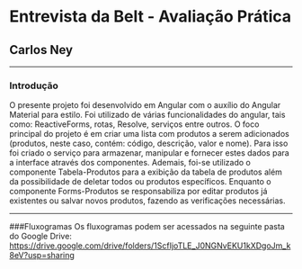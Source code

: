 # Entrevista da Belt - Avaliação Prática
## Carlos Ney
***
### Introdução
O presente projeto foi desenvolvido em Angular com o auxílio do Angular Material para estilo. Foi utilizado de várias funcionalidades do angular, tais como: ReactiveForms, rotas, Resolve, serviços entre outros.
O foco principal do projeto é em criar uma lista com produtos a serem adicionados (produtos, neste caso, contém: código, descrição, valor e nome). 
Para isso foi criado o serviço para armazenar, manipular e fornecer estes dados para a interface através dos componentes.
Ademais, foi-se utilizado o componente Tabela-Produtos para a exibição da tabela de produtos além da possibilidade de deletar todos ou produtos específicos. Enquanto o componente Forms-Produtos se responsabiliza por editar produtos já existentes ou salvar novos produtos, fazendo as verificações necessárias.
***
###Fluxogramas
Os fluxogramas podem ser acessados na seguinte pasta do Google Drive:
https://drive.google.com/drive/folders/1ScfIjoTLE_J0NGNvEKU1kXDgoJm_k8eV?usp=sharing